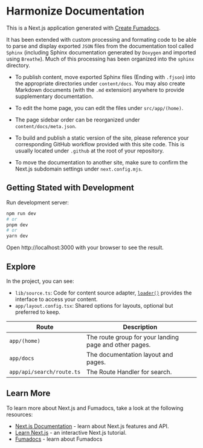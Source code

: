 # Harmonize Documentation

This is a Next.js application generated with
[Create Fumadocs](https://github.com/fuma-nama/fumadocs). 

It has been extended with custom processing and formating code to be able to parse and display exported `JSON` files from the documentation tool called `Sphinx` (including Sphinx documentation generated by `Doxygen` and imported using `Breathe`). Much of this processing has been organized into the `sphinx` directory.

- To publish content, move exported Sphinx files (Ending with `.fjson`) into the appropriate directories under `content/docs`. You may also create Markdown documents (with the `.md` extension) anywhere to provide supplementary documentation.

- To edit the home page, you can edit the files under `src/app/(home)`.

- The page sidebar order can be reorganized under `content/docs/meta.json`.

- To build and publish a static version of the site, please reference your corresponding GitHub workflow provided with this site code. This is usually located under `.github` at the root of your repository.

- To move the documentation to another site, make sure to confirm the Next.js subdomain settings under `next.config.mjs`.



## Getting Stated with Development

Run development server:

```bash
npm run dev
# or
pnpm dev
# or
yarn dev
```

Open http://localhost:3000 with your browser to see the result.

## Explore

In the project, you can see:

- `lib/source.ts`: Code for content source adapter, [`loader()`](https://fumadocs.dev/docs/headless/source-api) provides the interface to access your content.
- `app/layout.config.tsx`: Shared options for layouts, optional but preferred to keep.

| Route                     | Description                                            |
| ------------------------- | ------------------------------------------------------ |
| `app/(home)`              | The route group for your landing page and other pages. |
| `app/docs`                | The documentation layout and pages.                    |
| `app/api/search/route.ts` | The Route Handler for search.                          |

## Learn More

To learn more about Next.js and Fumadocs, take a look at the following
resources:

- [Next.js Documentation](https://nextjs.org/docs) - learn about Next.js
  features and API.
- [Learn Next.js](https://nextjs.org/learn) - an interactive Next.js tutorial.
- [Fumadocs](https://fumadocs.vercel.app) - learn about Fumadocs
